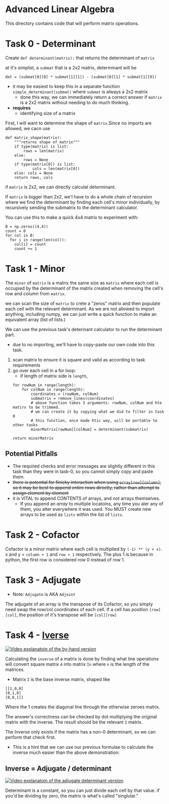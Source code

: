 # Advanced Linear Algebra

This directory contains code that will perform matrix operations.


# Task 0 - Determinant

Create `def determinant(matrix):` that returns the determinant of `matrix`

at it's simplist, a `submat` that is a 2x2 matrix, determinant will be

`det = (submat[0][0] * submat[1][1]) - (submat[0][1] * submat[1][0])`
* it may be easiest to keep this in a separate function `simple_determinant(submat)` where `submat` is always a 2x2 matrix
  * done this way, we can immediately return a correct answer if `matrix` is a 2x2 matrix without needing to do much thinking.
* **requires**
  * identifying size of a matrix

First, I will want to determine the shape of `matrix`.Since no imports are allowed, we cacn use
```
def matrix_shape(matrix):
    """returns shape of matrix"""
    if type(matrix) is list:
        rows = len(matrix)
    else:
        rows = None
    if type(matrix[0]) is list:
            cols = len(matrix[0])
    else: cols = None
    return rows, cols
```

if `matrix` is 2x2, we can directly calculat determinant.

If `matrix` is bigger than 2x2, we'l have to do a whole chain of recursion where we find the determinant by finding each cell's minor individually, by recursively sending the submatrix to the determinant calculator.

You can use this to make a quick 4x4 matrix to experiment with:
```
B = np.zeros((4,4))
count = 0
for col in B:
  for i in range(len(col)):
    col[i] = count
    count += 1
```

# Task 1 - Minor

The `minor` of `matrix` is a matrix the same size as `matrix` where each cell is occupied by the determinant of the matrix created when removing the cell's row and column from `matrix`.

we can scan the size of `matrix` to crete a "zeros" matrix and then populate each cell with the relevant determinant. As we are not allowed to import anything, including numpy, we can just write a quick function to make an equivalent array (list of lists.)

We can use the previous task's deterinant calculator to run the determinant part.
* due to no importing, we'll have to copy-paste our own code into this task.

1. scan matrix to ensure it is square and valid as according to task requirements
2. go over each cell in a for loop:
   * if length of matrix side is `length`,
    ```
    for rowNum in range(length):
        for colNum in range(length):
            coordinates = (rowNum, colNum)
            submatrix = remove_lines(coordinates)
            # above function takes 3 arguments: rowNum, colNum and hte matirx to be trimmed.
            # we can create it by copying what we did to filter in task 0
            # this function, once made htis way, will be portable to other tasks
            minorMatrix[rowNum][colNum] = determinant(submatrix)

    return minorMatrix
    ```

## Potential Pitfalls
* The required checks and error messages are slightly different in this task than they were in task-0, so you cannot simply copy and paste them.
*  ~~there is potential for finicky interaction when using `array[row][column]`, so it may be best to append entire rows directly, rather than attempt to assign element by element~~
*  it is VITAL to append CONTENTS of arrays, and not arrays themselves.
   *  If you append an *array* to multiple locatoins, any time you aler any of them, you alter everywhere it was used. You MUST create new arrays to be used as `lists` within the list of `lists`.
# Task 2 - Cofactor

Cofactor is a minor matrix where each cell is multiplied by `(-1) ** (y + x)`.  x and y = `column + 1` and `row + 1` respectively. The plus 1 is because in python, the first row is considered row 0 instead of row 1.

# Task 3 - Adjugate

* Note: `Adjugate` is AKA `Adjoint`

The adjugate of an array is the transpose of its Cofactor, so you simply need swap the row/col coordinates of each cell. If a cell has position `[row][col]`, the position of it's transpose will be `[col][row]`

# Task 4 - [Iverse](https://www.youtube.com/watch?v=W4Nh0QGrugY)




[![Video explanatoin of the by-hand version](http://img.youtube.com/vi/Fg7_mv3izR0/mqdefault.jpg)](https://www.youtube.com/watch?v=Fg7_mv3izR0)

Calculating the `inverse` of a matrix is done by finding what line operations will convert square matrix `A` into matrix `In` where `n` is the length of the matrices.
* Matrix `I` is the base inverse matrix, shaped like

```
[[1,0,0]
[0,1,0]
[0,0,1]]
```

Where the 1 creates the diagonal line through the otherwise zeroes matrix.

The answer's correctness can be checked by dot multiplying the original matrix with the inverse. The result should be the relevant `I` matrix.


The Inverse only exists if the matrix has a non-0 determinant, so we can perform that check first.

* This is a hint that we can use our previous formulae to calculate the inverse much easier than the above demonstration:

## Inverse = Adjugate / determinant
[![Video explanatoin of the adjugate determinant version](http://img.youtube.com/vi/W4Nh0QGrugY/mqdefault.jpg)](https://www.youtube.com/watch?v=W4Nh0QGrugY).

Determinant is a constant, so you can just divide each cell by that value. if you'd be dividing by zero, the matrix is what's called "singlular."
